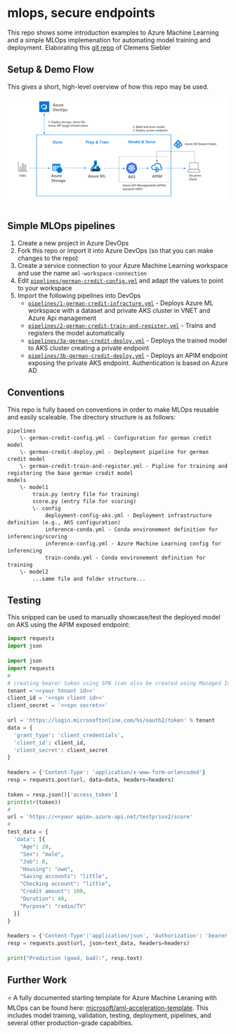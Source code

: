 # mlops, secure endpoints

This repo shows some introduction examples to Azure Machine Learning and a simple MLOps implemenation for automating model training and deployment. Elaborating this [git repo](https://github.com/csiebler/mlops-demo) of Clemens Siebler 

## Setup & Demo Flow

This gives a short, high-level overview of how this repo may be used.

![Architecture](media/overview.png)

## Simple MLOps pipelines

1. Create a new project in Azure DevOps
1. Fork this repo or import it into Azure DevOps (so that you can make changes to the repo)
1. Create a service connection to your Azure Machine Learning workspace and use the name `aml-workspace-connection`
1. Edit [`pipelines/german-credit-config.yml`](pipelines/german-credit-config.yml) and adapt the values to point to your workspace
1. Import the following pipelines into DevOps
    * [`pipelines/1-german-credit-infracture.yml`](pipelines/1-german-credit-infrascture.yml) - Deploys Azure ML workspace with a dataset and private AKS cluster in VNET and Azure Api management
    * [`pipelines/2-german-credit-train-and-register.yml`](2-pipelines/german-credit-train-and-register.yml) - Trains and registers the model automatically
    * [`pipelines/3a-german-credit-deploy.yml`](pipelines/3a-german-credit-deploy.yml) - Deploys the trained model to AKS cluster creating a private endpoint
    * [`pipelines/3b-german-credit-deploy.yml`](pipelines/3b-german-credit-apimoparation.yml) - Deploys an APIM endpoint exposing the private AKS endpoint. Authentication is based on Azure AD

## Conventions

This repo is fully based on conventions in order to make MLOps reusable and easily scaleable.
The directory structure is as follows:

```
pipelines
    \- german-credit-config.yml - Configuration for german credit model
    \- german-credit-deploy.yml - Deployment pipeline for german credit model
    \- german-credit-train-and-register.yml - Pipline for training and registering the base german credit model
models
    \- model1
        train.py (entry file for training)
        score.py (entry file for scoring)
        \- config
            deployment-config-aks.yml - Deployment infrastructure definition (e.g., AKS configuration)
            inference-conda.yml - Conda environement definition for inferencing/scoring
            inference-config.yml - Azure Machine Learning config for inferencing
            train-conda.yml - Conda environement definition for training
    \- model2
        ...same file and folder structure...
```

## Testing

This snipped can be used to manually showcase/test the deployed model on AKS using the APIM exposed endpoint: 

```python
import requests
import json

import json
import requests
#
# creating bearer token using SPN (can also be created using Managed Identity or logging in as a user)
tenant ='<<your tenant id>>'
client_id = '<<spn client id>>'
client_secret = '<<spn secret>>'

url = 'https://login.microsoftonline.com/%s/oauth2/token' % tenant
data = {
  'grant_type': 'client_credentials',
  'client_id': client_id,
  'client_secret': client_secret
}

headers = {'Content-Type': 'application/x-www-form-urlencoded'}
resp = requests.post(url, data=data, headers=headers)

token = resp.json()['access_token']
print(str(token))
#
url = 'https://<<your apim>.azure-api.net/testprivv2/score'
#
test_data = {
  'data': [{
    "Age": 20,
    "Sex": "male",
    "Job": 0,
    "Housing": "own",
    "Saving accounts": "little",
    "Checking account": "little",
    "Credit amount": 100,
    "Duration": 48,
    "Purpose": "radio/TV"
  }]
}

headers = {'Content-Type':'application/json', 'Authorization': 'bearer ' + token}
resp = requests.post(url, json=test_data, headers=headers)

print("Prediction (good, bad):", resp.text)
```

## Further Work

:star: A fully documented starting template for Azure Machine Leraning with MLOps can be found here: [microsoft/aml-acceleration-template](https://github.com/microsoft/aml-acceleration-template/). This includes model training, validation, testing, deployment, pipelines, and several other production-grade capabilties.